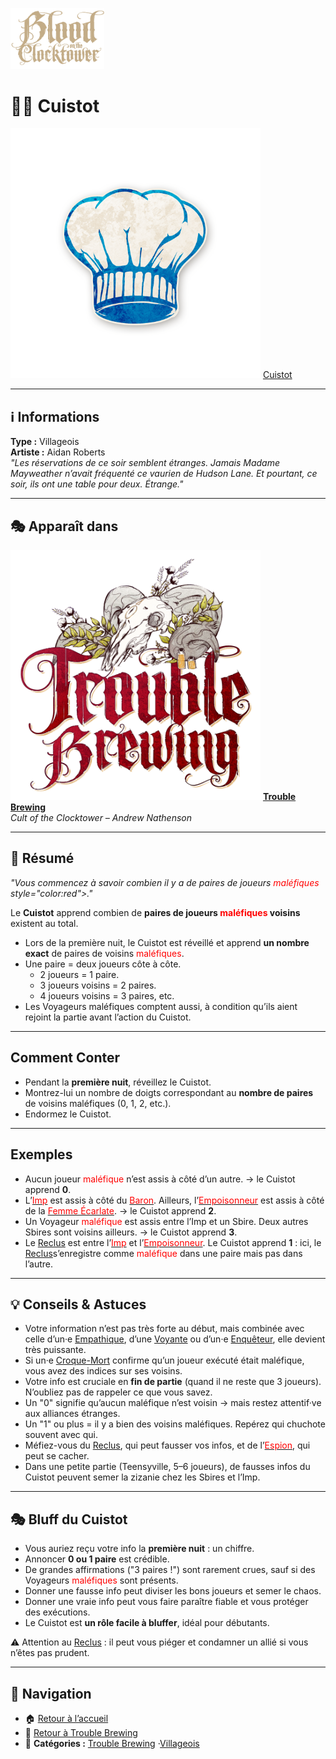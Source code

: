 <p align="left">
  <a href="/botc-fr-bambi/">
    <img src="../images/logo.png" alt="Accueil BotC FR" width="150">
  </a>
</p>

# 👨‍🍳 Cuistot  


[<img src="../images/Icon_chef.png" alt="Cuistot" width="400">](cuistot.md) [Cuistot](../tb_roles/cuistot.md)

---

## ℹ️ Informations  

**Type :** Villageois  
**Artiste :** Aidan Roberts  
*"Les réservations de ce soir semblent étranges. Jamais Madame Mayweather n’avait fréquenté ce vaurien de Hudson Lane. Et pourtant, ce soir, ils ont une table pour deux. Étrange."*

---

## 🎭 Apparaît dans  

[<img src="../images/Logo_trouble_brewing.png" alt="Trouble Brewing" width="400">](../trouble_brewing.md) [**Trouble Brewing**](../trouble_brewing.md)  
*Cult of the Clocktower – Andrew Nathenson*  

---

## 📖 Résumé  

*"Vous commencez à savoir combien il y a de paires de joueurs <span style="color:red">maléfiques</span> style="color:red">."*  

Le **Cuistot** apprend combien de **paires de joueurs <span style="color:red">maléfiques</span> voisins** existent au total.  

- Lors de la première nuit, le Cuistot est réveillé et apprend **un nombre exact** de paires de voisins <span style="color:red">maléfiques</span>.  
- Une paire = deux joueurs côte à côte.  
  - 2 joueurs = 1 paire.  
  - 3 joueurs voisins = 2 paires.  
  - 4 joueurs voisins = 3 paires, etc.  
- Les Voyageurs maléfiques comptent aussi, à condition qu’ils aient rejoint la partie avant l’action du Cuistot.  

---

## Comment Conter

- Pendant la **première nuit**, réveillez le Cuistot.  
- Montrez-lui un nombre de doigts correspondant au **nombre de paires** de voisins maléfiques (0, 1, 2, etc.).  
- Endormez le Cuistot.  

---

## Exemples  

- Aucun joueur <span style="color:red">maléfique</span> n’est assis à côté d’un autre. → le Cuistot apprend **0**.  
- L’[<span style="color:red">Imp</span>](imp.md) est assis à côté du [<span style="color:red">Baron</span>](baron.md). Ailleurs, l’[<span style="color:red">Empoisonneur</span>](empoisonneur.md) est assis à côté de la [<span style="color:red">Femme Écarlate</span>](femmeecarlate.md). → le Cuistot apprend **2**.  
- Un Voyageur <span style="color:red">maléfique</span> est assis entre l’Imp et un Sbire. Deux autres Sbires sont voisins ailleurs. → le Cuistot apprend **3**.  
- Le [Reclus](reclus.md) est entre l’[<span style="color:red">Imp</span>](imp.md) et l’[<span style="color:red">Empoisonneur</span>](empoisonneur.md). Le Cuistot apprend **1** : ici, le [Reclus](reclus.md)s’enregistre comme <span style="color:red">maléfique</span> dans une paire mais pas dans l’autre.  

---

## 💡 Conseils & Astuces  

- Votre information n’est pas très forte au début, mais combinée avec celle d’un·e [Empathique](empathique.md), d’une [Voyante](voyante.md) ou d’un·e [Enquêteur](enqueteur.md), elle devient très puissante.  
- Si un·e [Croque-Mort](croquemort.md) confirme qu’un joueur exécuté était maléfique, vous avez des indices sur ses voisins.  
- Votre info est cruciale en **fin de partie** (quand il ne reste que 3 joueurs). N’oubliez pas de rappeler ce que vous savez.  
- Un "0" signifie qu’aucun maléfique n’est voisin → mais restez attentif·ve aux alliances étranges.  
- Un "1" ou plus = il y a bien des voisins maléfiques. Repérez qui chuchote souvent avec qui.  
- Méfiez-vous du [Reclus](reclus.md), qui peut fausser vos infos, et de l’[<span style="color:red">Espion</span>](espion.md), qui peut se cacher.  
- Dans une petite partie (Teensyville, 5–6 joueurs), de fausses infos du Cuistot peuvent semer la zizanie chez les Sbires et l’Imp.  

---

## 🎭 Bluff du Cuistot  

- Vous auriez reçu votre info la **première nuit** : un chiffre.  
- Annoncer **0 ou 1 paire** est crédible.  
- De grandes affirmations ("3 paires !") sont rarement crues, sauf si des Voyageurs <span style="color:red">maléfiques</span> sont présents.  
- Donner une fausse info peut diviser les bons joueurs et semer le chaos.  
- Donner une vraie info peut vous faire paraître fiable et vous protéger des exécutions.  
- Le Cuistot est **un rôle facile à bluffer**, idéal pour débutants.  

⚠️ Attention au [Reclus](reclus.md) : il peut vous piéger et condamner un allié si vous n’êtes pas prudent.  

---


## 📂 Navigation 

- 🏠 [Retour à l’accueil](/botc-fr-bambi/)  
- 🍺 [Retour à Trouble Brewing](../trouble_brewing.md)  
- 📂 **Catégories :** [Trouble Brewing](../trouble_brewing.md) ·[Villageois](../villageois.md) 

